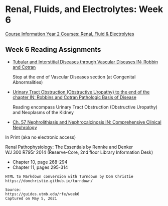 # Renal, Fluids, and Electrolytes: Week 6

[Course Information Year 2 Courses: Renal, Fluid & Electrolytes](/usmle/rfe/course-information.html)

## Week 6 Reading Assignments

*   [Tubular and Interstitial Diseases through Vascular Diseases IN: Robbin and Cotran](http://libux.utmb.edu/login?url=https://www.clinicalkey.com/#!/content/book/3-s2.0-B9780323531139000200?scrollTo=%23hl0002720)
    
    Stop at the end of Vascular Diseases section (at Congenital Abnormalities)
    
*   [Urinary Tract Obstruction (Obstructive Uropathy) to the end of the chapter IN: Robbins and Cotran Pathologic Basis of Disease](http://libux.utmb.edu/login?url=https://www.clinicalkey.com/#!/content/book/3-s2.0-B9780323531139000200?scrollTo=%23hl0003697)
    
    Reading encompass Urinary Tract Obstruction (Obstructive Uropathy) and Neoplasms of the Kidney
    
*   [Ch. 57 Nephrolithiasis and Nephrocalcinosis IN: Comprehensive Clinical Nephrology](http://libux.utmb.edu/login?url=https://www.clinicalkey.com/#!/content/book/3-s2.0-B9780323479097000573)
    

In Print (aka no electronic access)

Renal Pathophysiology: The Essentials by Rennke and Denker  
WJ 300 R795r 2014 (Reserve-Core, 2nd floor Library Information Desk)

*   Chapter 10, page 268-294
*   Chapter 11, pages 295-314

```
HTML to Markdown conversion with Turndown by Dom Christie
https://domchristie.github.io/turndown/

Source:
https://guides.utmb.edu/rfe/week6
Captured on May 5, 2021
```
